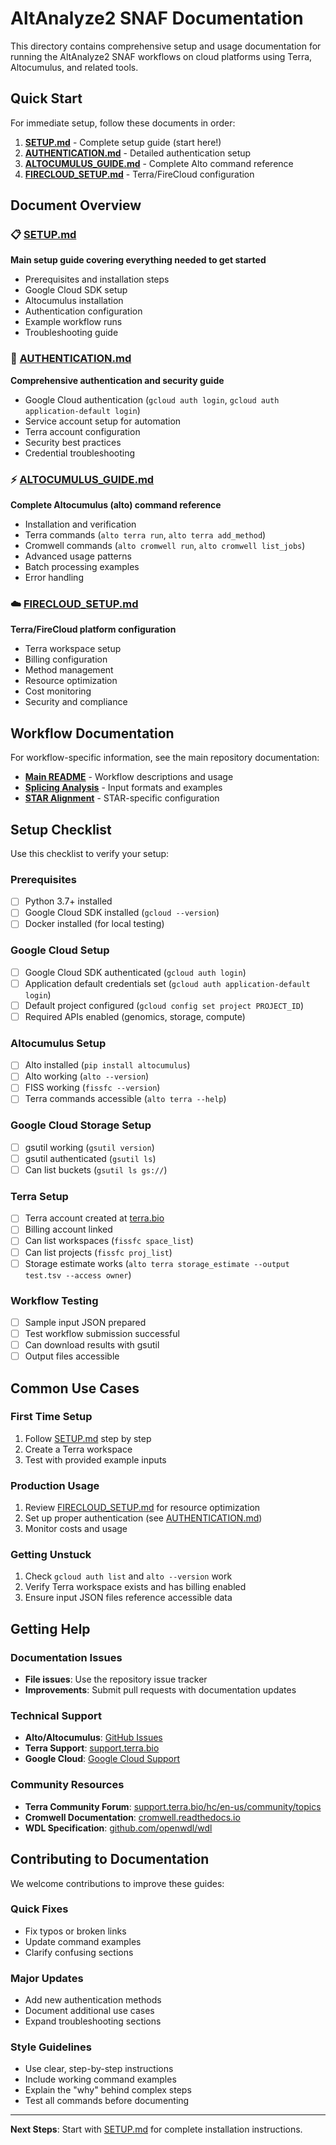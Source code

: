 # AltAnalyze2 SNAF Documentation

This directory contains comprehensive setup and usage documentation for running the AltAnalyze2 SNAF workflows on cloud platforms using Terra, Altocumulus, and related tools.

## Quick Start

For immediate setup, follow these documents in order:

1. **[SETUP.md](./SETUP.md)** - Complete setup guide (start here!)
2. **[AUTHENTICATION.md](./AUTHENTICATION.md)** - Detailed authentication setup
3. **[ALTOCUMULUS_GUIDE.md](./ALTOCUMULUS_GUIDE.md)** - Complete Alto command reference
4. **[FIRECLOUD_SETUP.md](./FIRECLOUD_SETUP.md)** - Terra/FireCloud configuration

## Document Overview

### 📋 [SETUP.md](./SETUP.md)
**Main setup guide covering everything needed to get started**
- Prerequisites and installation steps
- Google Cloud SDK setup
- Altocumulus installation  
- Authentication configuration
- Example workflow runs
- Troubleshooting guide

### 🔐 [AUTHENTICATION.md](./AUTHENTICATION.md)
**Comprehensive authentication and security guide**
- Google Cloud authentication (`gcloud auth login`, `gcloud auth application-default login`)
- Service account setup for automation
- Terra account configuration
- Security best practices
- Credential troubleshooting

### ⚡ [ALTOCUMULUS_GUIDE.md](./ALTOCUMULUS_GUIDE.md)
**Complete Altocumulus (alto) command reference**
- Installation and verification
- Terra commands (`alto terra run`, `alto terra add_method`)
- Cromwell commands (`alto cromwell run`, `alto cromwell list_jobs`)
- Advanced usage patterns
- Batch processing examples
- Error handling

### ☁️ [FIRECLOUD_SETUP.md](./FIRECLOUD_SETUP.md)
**Terra/FireCloud platform configuration**
- Terra workspace setup
- Billing configuration
- Method management
- Resource optimization
- Cost monitoring
- Security and compliance

## Workflow Documentation

For workflow-specific information, see the main repository documentation:
- **[Main README](../README.md)** - Workflow descriptions and usage
- **[Splicing Analysis](../workflows/splicing_analysis/)** - Input formats and examples
- **[STAR Alignment](../workflows/star_alignment/)** - STAR-specific configuration

## Setup Checklist

Use this checklist to verify your setup:

### Prerequisites
- [ ] Python 3.7+ installed
- [ ] Google Cloud SDK installed (`gcloud --version`)
- [ ] Docker installed (for local testing)

### Google Cloud Setup
- [ ] Google Cloud SDK authenticated (`gcloud auth login`)
- [ ] Application default credentials set (`gcloud auth application-default login`)
- [ ] Default project configured (`gcloud config set project PROJECT_ID`)
- [ ] Required APIs enabled (genomics, storage, compute)

### Altocumulus Setup
- [ ] Alto installed (`pip install altocumulus`)
- [ ] Alto working (`alto --version`)
- [ ] FISS working (`fissfc --version`)
- [ ] Terra commands accessible (`alto terra --help`)

### Google Cloud Storage Setup
- [ ] gsutil working (`gsutil version`)
- [ ] gsutil authenticated (`gsutil ls`)
- [ ] Can list buckets (`gsutil ls gs://`)

### Terra Setup
- [ ] Terra account created at [terra.bio](https://terra.bio)
- [ ] Billing account linked
- [ ] Can list workspaces (`fissfc space_list`)
- [ ] Can list projects (`fissfc proj_list`)
- [ ] Storage estimate works (`alto terra storage_estimate --output test.tsv --access owner`)

### Workflow Testing
- [ ] Sample input JSON prepared
- [ ] Test workflow submission successful
- [ ] Can download results with gsutil
- [ ] Output files accessible

## Common Use Cases

### First Time Setup
1. Follow [SETUP.md](./SETUP.md) step by step
2. Create a Terra workspace  
3. Test with provided example inputs

### Production Usage
1. Review [FIRECLOUD_SETUP.md](./FIRECLOUD_SETUP.md) for resource optimization
2. Set up proper authentication (see [AUTHENTICATION.md](./AUTHENTICATION.md))
3. Monitor costs and usage

### Getting Unstuck
1. Check `gcloud auth list` and `alto --version` work
2. Verify Terra workspace exists and has billing enabled
3. Ensure input JSON files reference accessible data

## Getting Help

### Documentation Issues
- **File issues**: Use the repository issue tracker
- **Improvements**: Submit pull requests with documentation updates

### Technical Support
- **Alto/Altocumulus**: [GitHub Issues](https://github.com/lilab-bcb/altocumulus/issues)
- **Terra Support**: [support.terra.bio](https://support.terra.bio)
- **Google Cloud**: [Google Cloud Support](https://cloud.google.com/support)

### Community Resources
- **Terra Community Forum**: [support.terra.bio/hc/en-us/community/topics](https://support.terra.bio/hc/en-us/community/topics)
- **Cromwell Documentation**: [cromwell.readthedocs.io](https://cromwell.readthedocs.io)
- **WDL Specification**: [github.com/openwdl/wdl](https://github.com/openwdl/wdl)

## Contributing to Documentation

We welcome contributions to improve these guides:

### Quick Fixes
- Fix typos or broken links
- Update command examples
- Clarify confusing sections

### Major Updates
- Add new authentication methods
- Document additional use cases
- Expand troubleshooting sections

### Style Guidelines
- Use clear, step-by-step instructions
- Include working command examples
- Explain the "why" behind complex steps
- Test all commands before documenting

---

**Next Steps**: Start with [SETUP.md](./SETUP.md) for complete installation instructions.